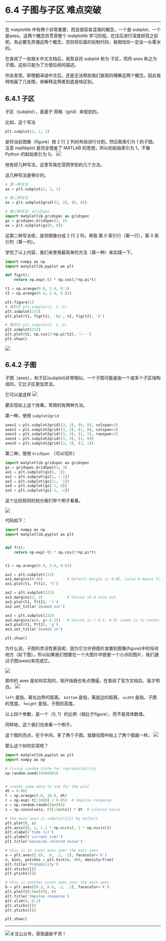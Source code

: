 # 6.4 子图与子区 难点突破

---

在 matplotlib 中有两个非常重要，而且很容易混淆的概念，一个是 subplot，一个是axes。这两个概念将贯穿整个 matplotlib 学习历程。在往后进行深度研究之前呢，务必要先弄懂这两个概念，否则将后面的绘制代码，我相信你一定会一头雾水的。

在查阅了一些相关中文文档后，我暂且将 subplot 称为 子区，而将 axes 称之为 子图。这些只是为了方便后续的描述。

你会发现，即使翻译成中文后，还是无法帮助我们直观的理解这两个概念。因此我特地画了几张图，来解释这两者到底是啥区别。

## 6.4.1 子区

子区（subplot），是基于 网格（grid）来规划的。

比如，这个写法
```python
plt.subplot(2, 2, 1)
```
是将当前图像（figure）按 2 行 2 列的布局进行分割，然后取索引为 1 的子图。注意 matlibplot 是完全借鉴了 MATLAB 的思想，所以的起始索引为 1，不像 Python 的起始索引为 0。
![](http://image.python-online.cn/20190511165103.png)

他有好几种写法，这里写我在官网学到的几个方法。

这几种写法是等价的。
```python
# 第一种写法
ax = plt.subplot(2, 2, 1)

# 第二种写法
ax = plt.subplot2grid((2, 2), (0, 0))

# 第三种写法: GridSpec
import matplotlib.gridspec as gridspec
gs = gridspec.GridSpec(2, 2)
ax = plt.subplot(gs[0, 0])
```
这第二种写法呢，是将图像分成 2 行 2 列，再取 第 0 索引行（第一行），第 0 索引列（第一列）。

学完了以上内容，我们来使用最简单的方法（第一种）来实践一下。
```python
import numpy as np
import matplotlib.pyplot as plt

def fig(t):
    return np.exp(-t) * np.cos(2*np.pi*t)

t1 = np.arange(0.0, 5.0, 0.1)
t2 = np.arange(0.0, 5.0, 0.02)

plt.figure(1)
# 等同于 plt.subplot(2, 1，1)
plt.subplot(211)
plt.plot(t1, fig(t1), 'bo', t2, fig(t2), 'k')

# 等同于 plt.subplot(2, 1，2)
plt.subplot(212)
plt.plot(t2, np.cos(2*np.pi*t2), 'r--')
plt.show()
```
![](http://image.python-online.cn/20190511165132.png)



## 6.4.2 子图

子图（axes），和子区(subplot)非常相似，一个子图可能是由一个或多个子区域构成的。它比子区更加灵活。

它可以是这样
![](http://image.python-online.cn/20190511165152.png)

要实现如上这个效果。常用的有两种方法。

第一种，使用 `subplot2grid`
```python
axes1 = plt.subplot2grid((3, 3), (0, 0), colspan=3)
axes2 = plt.subplot2grid((3, 3), (1, 0), colspan=2)
axes3 = plt.subplot2grid((3, 3), (1, 2), rowspan=2)
axes4 = plt.subplot2grid((3, 3), (2, 0))
axes5 = plt.subplot2grid((3, 3), (2, 1))
```


第二种，使用 `GridSpec` （可以切片）
```python
import matplotlib.gridspec as gridspec
gs = gridspec.GridSpec(3, 3)
ax1 = plt.subplot(gs[0, :])
ax2 = plt.subplot(gs[1, :-1])
ax3 = plt.subplot(gs[1:, -1])
ax4 = plt.subplot(gs[-1, 0])
ax5 = plt.subplot(gs[-1, -2])
```

这个比较规则的划分我们举个例子看看。

![](http://image.python-online.cn/20190511165159.png)

代码如下：
```python
import numpy as np
import matplotlib.pyplot as plt


def f(t):
    return np.exp(-t) * np.cos(2*np.pi*t)


t1 = np.arange(0.0, 3.0, 0.01)

ax1 = plt.subplot(212)
ax1.margins(0.05)           # Default margin is 0.05, value 0 means fit
ax1.plot(t1, f(t1), 'k')

ax2 = plt.subplot(221)
ax2.margins(2, 2)           # Values >0.0 zoom out
ax2.plot(t1, f(t1), 'r')
ax2.set_title('Zoomed out')

ax3 = plt.subplot(222)
ax3.margins(x=0, y=-0.25)   # Values in (-0.5, 0.0) zooms in to center
ax3.plot(t1, f(t1), 'g')
ax3.set_title('Zoomed in')

plt.show()
```

为什么说，子图的灵活性更高呢，因为它允许把图片放置到图像(figure)中的任何地方（如下图）。所以如果我们想要在一个大图片中嵌套一个小点的图片，我们通过子图(axes)来完成它。

![](http://image.python-online.cn/20190511165211.png)

图中的 axes 是如何实现的，刚开始我也有点懵逼，在查阅了官方文档后，我才明白。
![](http://image.python-online.cn/20190511165221.png)

 `left` 是指，离左边界的距离。
 `bottom` 是指，离底边的距离。
 `width` 是指，子图的宽度。
 `height` 是指，子图的高度。

以上四个参数，是一个（0, 1）的比例（相比于figure），而不是具体数值。



同样地，这个我们也来看一个例子。

这个图的亮点，在于中间，多了两个子图，就像往图中贴上了两个插画一样。
![](http://image.python-online.cn/20190511165229.png)

那么这个如何实现呢？
```python
import matplotlib.pyplot as plt
import numpy as np

# Fixing random state for reproducibility
np.random.seed(19680801)


# create some data to use for the plot
dt = 0.001
t = np.arange(0.0, 10.0, dt)
r = np.exp(-t[:1000] / 0.05)  # impulse response
x = np.random.randn(len(t))
s = np.convolve(x, r)[:len(x)] * dt  # colored noise

# the main axes is subplot(111) by default
plt.plot(t, s)
plt.axis([0, 1, 1.1 * np.min(s), 2 * np.max(s)])
plt.xlabel('time (s)')
plt.ylabel('current (nA)')
plt.title('Gaussian colored noise')

# this is an inset axes over the main axes
a = plt.axes([.65, .6, .2, .2], facecolor='k')
n, bins, patches = plt.hist(s, 400, density=True)
plt.title('Probability')
plt.xticks([])
plt.yticks([])

# this is another inset axes over the main axes
b = plt.axes([0.2, 0.6, .2, .2], facecolor='k')
plt.plot(t[:len(r)], r)
plt.title('Impulse response')
plt.xlim(0, 0.2)
plt.xticks([])
plt.yticks([])

plt.show()
```

---

![关注公众号，获取最新干货！](http://image.python-online.cn/20190511161447.png)
